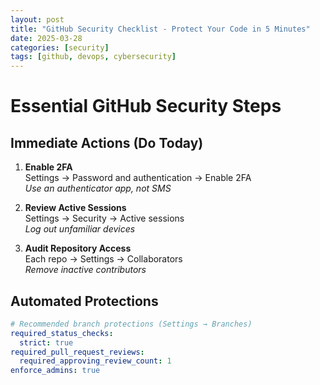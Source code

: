 ```yaml
---
layout: post
title: "GitHub Security Checklist - Protect Your Code in 5 Minutes"
date: 2025-03-28
categories: [security]
tags: [github, devops, cybersecurity]
---
```


# Essential GitHub Security Steps

## Immediate Actions (Do Today)
1. **Enable 2FA**  
   Settings → Password and authentication → Enable 2FA  
   *Use an authenticator app, not SMS*

2. **Review Active Sessions**  
   Settings → Security → Active sessions  
   *Log out unfamiliar devices*

3. **Audit Repository Access**  
   Each repo → Settings → Collaborators  
   *Remove inactive contributors*

## Automated Protections
```yaml
# Recommended branch protections (Settings → Branches)
required_status_checks:
  strict: true
required_pull_request_reviews:
  required_approving_review_count: 1
enforce_admins: true
